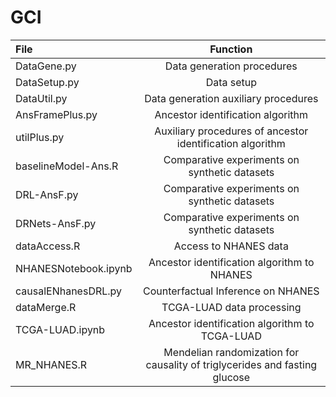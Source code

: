 # GCI


| File       | Function | 
| :-- | :--: |
| DataGene.py | Data generation procedures |
| DataSetup.py | Data setup |
| DataUtil.py | Data generation auxiliary procedures |
| AnsFramePlus.py | Ancestor identification algorithm |
| utilPlus.py | Auxiliary procedures of ancestor identification algorithm |
| baselineModel-Ans.R | Comparative experiments on synthetic datasets |
| DRL-AnsF.py | Comparative experiments on synthetic datasets |
| DRNets-AnsF.py | Comparative experiments on synthetic datasets |
| dataAccess.R | Access to NHANES data |
| NHANESNotebook.ipynb |Ancestor identification algorithm to NHANES|
| causalENhanesDRL.py | Counterfactual Inference on NHANES |
| dataMerge.R | TCGA-LUAD data processing |
| TCGA-LUAD.ipynb | Ancestor identification algorithm to TCGA-LUAD |
| MR_NHANES.R | Mendelian randomization for causality of triglycerides and fasting glucose |

